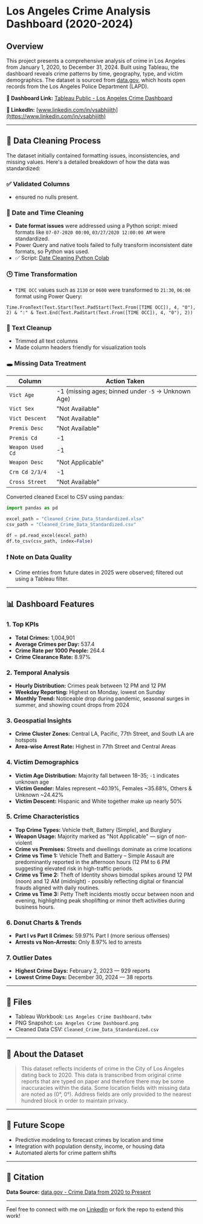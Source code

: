 # Los Angeles Crime Analysis Dashboard (2020-2024)

## Overview

This project presents a comprehensive analysis of crime in Los Angeles from January 1, 2020, to December 31, 2024. Built using Tableau, the dashboard reveals crime patterns by time, geography, type, and victim demographics. The dataset is sourced from [data.gov](https://catalog.data.gov/dataset/crime-data-from-2020-to-present), which hosts open records from the Los Angeles Police Department (LAPD).

**🔗 Dashboard Link:** [Tableau Public - Los Angeles Crime Dashboard](https://public.tableau.com/views/LosAngelesCrimeDashboard_17465076259260/LosAngelesCrimeDashboard)

**👤 LinkedIn:** [www.linkedin.com/in/vsabhijith](https://www.linkedin.com/in/vsabhijith)

---

## 🔧 Data Cleaning Process

The dataset initially contained formatting issues, inconsistencies, and missing values. Here's a detailed breakdown of how the data was standardized:

### ✅ Validated Columns

* ensured no nulls present.

### 📅 Date and Time Cleaning

* **Date format issues** were addressed using a Python script: mixed formats like `07-07-2020 00:00`, `03/27/2020 12:00:00 AM` were standardized.
* Power Query and native tools failed to fully transform inconsistent date formats, so Python was used.
* ✅ Script: [Date Cleaning Python Colab](https://colab.research.google.com/drive/1pELmkqLBWpPzAmLZoDU2nRfezNExsZi_?usp=sharing)

### 🕒 Time Transformation

* `TIME OCC` values such as `2130` or `0600` were transformed to `21:30`, `06:00` format using Power Query:

```powerquery
Time.FromText(Text.Start(Text.PadStart(Text.From([TIME OCC]), 4, "0"), 2) & ":" & Text.End(Text.PadStart(Text.From([TIME OCC]), 4, "0"), 2))
```

### 🧹 Text Cleanup

* Trimmed all text columns
* Made column headers friendly for visualization tools

### 🕳️ Missing Data Treatment

| Column           | Action Taken                                       |
| ---------------- | -------------------------------------------------- |
| `Vict Age`       | -1 (missing ages; binned under `-5` → Unknown Age) |
| `Vict Sex`       | "Not Available"                                    |
| `Vict Descent`   | "Not Available"                                    |
| `Premis Desc`    | "Not Available"                                    |
| `Premis Cd`      | -1                                                 |
| `Weapon Used Cd` | -1                                                 |
| `Weapon Desc`    | "Not Applicable"                                   |
| `Crm Cd 2/3/4`   | -1                                                 |
| `Cross Street`   | "Not Available"                                    |

Converted cleaned Excel to CSV using pandas:

```python
import pandas as pd

excel_path = "Cleaned_Crime_Data_Standardized.xlsx"
csv_path = "Cleaned_Crime_Data_Standardized.csv"

df = pd.read_excel(excel_path)
df.to_csv(csv_path, index=False)
```

### ❗ Note on Data Quality

* Crime entries from future dates in 2025 were observed; filtered out using a Tableau filter.

---

## 📊 Dashboard Features

### 1. **Top KPIs**

* **Total Crimes:** 1,004,901
* **Average Crimes per Day:** 537.4
* **Crime Rate per 1000 People:** 264.4
* **Crime Clearance Rate:** 8.97%

### 2. **Temporal Analysis**

* **Hourly Distribution:** Crimes peak between 12 PM and 12 PM
* **Weekday Reporting:** Highest on Monday, lowest on Sunday
* **Monthly Trend:** Noticeable drop during pandemic, seasonal surges in summer, and showing count drops from 2024

### 3. **Geospatial Insights**

* **Crime Cluster Zones:** Central LA, Pacific, 77th Street, and South LA are hotspots
* **Area-wise Arrest Rate:** Highest in 77th Street and Central Areas

### 4. **Victim Demographics**

* **Victim Age Distribution:** Majority fall between 18–35; `-1` indicates unknown age
* **Victim Gender:** Males represent \~40.19%, Females \~35.68%, Others & Unknown \~24.42%
* **Victim Descent:** Hispanic and White together make up nearly 50%

### 5. **Crime Characteristics**

* **Top Crime Types:** Vehicle theft, Battery (Simple), and Burglary
* **Weapon Usage:** Majority marked as "Not Applicable" — sign of non-violent 
* **Crime vs Premises:** Streets and dwellings dominate as crime locations
* **Crime vs Time 1:** Vehicle Theft and Battery – Simple Assault are predominantly reported in the afternoon hours (12 PM to 6 PM suggesting elevated risk in high-traffic periods.
* **Crime vs Time 2:** Theft of Identity shows bimodal spikes around 12 PM (noon) and 12 AM (midnight) -  possibly reflecting digital or financial frauds aligned with daily routines.
* **Crime vs Time 3:** Petty Theft incidents mostly occur between noon and evening, highlighting peak shoplifting or minor theft activities during business hours.

### 6. **Donut Charts & Trends**

* **Part I vs Part II Crimes:** 59.97% Part I (more serious offenses)
* **Arrests vs Non-Arrests:** Only 8.97% led to arrests

### 7. **Outlier Dates**

* **Highest Crime Days:** February 2, 2023 — 929 reports
* **Lowest Crime Days:** December 30, 2024 — 38 reports


---

## 📁 Files

* Tableau Workbook: `Los Angeles Crime Dashboard.twbx`
* PNG Snapshot: `Los Angeles Crime Dashboard.png`
* Cleaned Data CSV: `Cleaned_Crime_Data_Standardized.csv`

---

## 📌 About the Dataset

> This dataset reflects incidents of crime in the City of Los Angeles dating back to 2020. This data is transcribed from original crime reports that are typed on paper and therefore there may be some inaccuracies within the data. Some location fields with missing data are noted as (0°, 0°). Address fields are only provided to the nearest hundred block in order to maintain privacy.

---

## 🚀 Future Scope

* Predictive modeling to forecast crimes by location and time
* Integration with population density, income, or housing data
* Automated alerts for crime pattern shifts

---

## 📎 Citation

**Data Source:** [data.gov - Crime Data from 2020 to Present](https://catalog.data.gov/dataset/crime-data-from-2020-to-present)

---

Feel free to connect with me on [LinkedIn](https://www.linkedin.com/in/vsabhijith) or fork the repo to extend this work!

